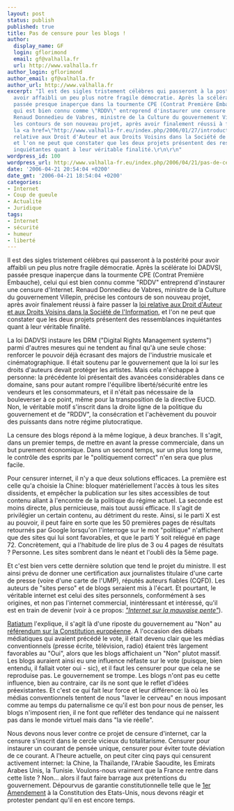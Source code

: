 ```yaml
---
layout: post
status: publish
published: true
title: Pas de censure pour les blogs !
author:
  display_name: GF
  login: gflorimond
  email: gf@valhalla.fr
  url: http://www.valhalla.fr
author_login: gflorimond
author_email: gf@valhalla.fr
author_url: http://www.valhalla.fr
excerpt: "Il est des sigles tristement célèbres qui passeront à la postérité pour
  avoir affaibli un peu plus notre fragile démocratie. Après la scélérate loi DADVSI,
  passée presque inaperçue dans la tourmente CPE (Contrat Première Embauche), celui
  qui est bien connu comme \"RDDV\" entreprend d'instaurer une censure d'Internet.
  Renaud Donnedieu de Vabres, ministre de la Culture du gouvernement Villepin, précise
  les contours de son nouveau projet, après avoir finalement réussi à faire passer
  la <a href=\"http://www.valhalla-fr.eu/index.php/2006/01/27/introduction-au-projet-de-loi-dadvsi/\">loi
  relative aux Droit d'Auteur et aux Droits Voisins dans la Société de l'Information</a>,
  et l'on ne peut que constater que les deux projets présentent des ressemblances
  inquiétantes quant à leur véritable finalité.\r\n\r\n"
wordpress_id: 100
wordpress_url: http://www.valhalla-fr.eu/index.php/2006/04/21/pas-de-censure-pour-les-blogs/
date: '2006-04-21 20:54:04 +0200'
date_gmt: '2006-04-21 18:54:04 +0200'
categories:
- Internet
- Coup de gueule
- Actualité
- Juridique
tags:
- Internet
- sécurité
- humeur
- liberté
---
```

<p>Il est des sigles tristement célèbres qui passeront à la postérité pour avoir affaibli un peu plus notre fragile démocratie. Après la scélérate loi DADVSI, passée presque inaperçue dans la tourmente CPE (Contrat Première Embauche), celui qui est bien connu comme "RDDV" entreprend d'instaurer une censure d'Internet. Renaud Donnedieu de Vabres, ministre de la Culture du gouvernement Villepin, précise les contours de son nouveau projet, après avoir finalement réussi à faire passer la <a href="http://www.valhalla-fr.eu/index.php/2006/01/27/introduction-au-projet-de-loi-dadvsi/">loi relative aux Droit d'Auteur et aux Droits Voisins dans la Société de l'Information</a>, et l'on ne peut que constater que les deux projets présentent des ressemblances inquiétantes quant à leur véritable finalité.</p>
<p><a id="more"></a><a id="more-100"></a></p>
<p>La loi DADVSI instaure les DRM ("Digital Rights Management systems") parmi d'autres mesures qui ne tendent au final qu'à une seule chose: renforcer le pouvoir déjà écrasant des majors de l'industrie musicale et cinématographique. Il était soutenu par le gouvernement que la loi sur les droits d'auteurs devait protéger les artistes. Mais cela n'échappe à personne: la précédente loi présentait des avancées considérables dans ce domaine, sans pour autant rompre l'équilibre liberté/sécurité entre les vendeurs et les consommateurs, et il n'était pas nécessaire de la bouleverser à ce point, même pour la transposition de la directive EUCD. Non, le véritable motif s'inscrit dans la droite ligne de la politique du gouvernement et de "RDDV", la consécration et l'achèvement du pouvoir des puissants dans notre régime plutocratique.</p>
<p>La censure des blogs répond à la même logique, à deux branches. Il s'agit, dans un premier temps, de mettre en avant la presse commerciale, dans un but purement économique. Dans un second temps, sur un plus long terme, le contrôle des esprits par le "politiquement correct" n'en sera que plus facile.</p>
<p>Pour censurer internet, il n'y a que deux solutions efficaces. La première est celle qu'a choisie la Chine: bloquer matériellement l'accès à tous les sites dissidents, et empêcher la publication sur les sites accessibles de tout contenu allant à l'encontre de la politique du régime actuel. La seconde est moins directe, plus pernicieuse, mais tout aussi efficace. Il s'agit de privilégier un certain contenu, au détriment du reste. Ainsi, si le parti X est au pouvoir, il peut faire en sorte que les 50 premières pages de résultats retournés par Google lorsqu'on l'interroge sur le mot "politique" n'affichent que des sites qui lui sont favorables, et que le parti Y soit relégué en page 72. Concrètement, qui a l'habitude de lire plus de 3 ou 4 pages de résultats ? Personne. Les sites sombrent dans le néant et l'oubli dès la 5ème page.</p>
<p>Et c'est bien vers cette dernière solution que tend le projet du ministre. Il est ainsi prévu de donner une certification aux journalistes titulaire d'une carte de presse (voire d'une carte de l'UMP), réputés auteurs fiables (CQFD). Les auteurs de "sites perso" et de blogs seraient mis à l'écart. Et pourtant, le véritable internet est celui des sites personnels, conformément à ses origines, et non pas l'internet commercial, inintéressant et intéressé, qu'il est en train de devenir (voir à ce propos: <a href="http://www.valhalla-fr.eu/index.php/2005/09/30/internet-sur-la-mauvaise-pente/"><em>"Internet sur la mauvaise pente"</em></a>).</p>
<p><a href="http://www.ratiatum.com/news3039_RDDV_precise_son_projet_de_censure_des_blogs.html">Ratiatum</a> l'explique, il s'agit là d'une riposte du gouvernement au "Non" au <a href="http://www.valhalla-fr.eu/index.php/2005/05/31/constitution-europeenne/">référendum sur la Constitution européenne</a>. A l'occasion des débats médiatiques qui avaient précédé le vote, il était devenu clair que les médias conventionnels (presse écrite, télévision, radio) étaient très largement favorables au "Oui", alors que les blogs affichaient un "Non" plutot massif. Les blogs auraient ainsi eu une influence néfaste sur le vote (puisque, bien entendu, il fallait voter oui - sic), et il faut les censurer pour que cela ne se reproduise pas. Le gouvernement se trompe. Les blogs n'ont pas eu cette influence, bien au contraire, car ils ne sont que le reflet d'idées préexistantes. Et c'est ce qui fait leur force et leur différence: là où les médias conventionnels tentent de nous "laver le cerveau" en nous imposant comme au temps du paternalisme ce qu'il est bon pour nous de penser, les blogs n'imposent rien, il ne font que refléter des tendance qui ne naissent pas dans le monde virtuel mais dans "la vie réelle".</p>
<p>Nous devons nous lever contre ce projet de censure d'internet, car la censure s'inscrit dans le cercle vicieux du totalitarisme. Censurer pour instaurer un courant de pensée unique, censurer pour éviter toute déviation de ce courant. A l'heure actuelle, on peut citer cinq pays qui censurent activement internet: la Chine, la Thaïlande, l'Arabie Saoudite, les Emirats Arabes Unis, la Tunisie. Voulons-nous vraiment que la France rentre dans cette liste ? Non... alors il faut faire barrage aux prétentions du gouvernement. Dépourvus de garantie constitutionnelle telle que le <a href="http://en.wikipedia.org/wiki/First_Amendment_to_the_United_States_Constitution">1er Amendement</a> à la Constitution des Etats-Unis, nous devons réagir et protester pendant qu'il en est encore temps.</p>
